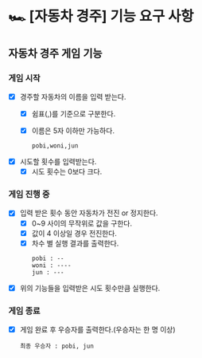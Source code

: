 # 🏎 [자동차 경주] 기능 요구 사항

## 자동차 경주 게임 기능
### 게임 시작
- [x] 경주할 자동차의 이름을 입력 받는다.
  - [x] 쉼표(,)를 기준으로 구분한다.
  - [x] 이름은 5자 이하만 가능하다.

      ```
     pobi,woni,jun
     ```

- [x] 시도할 횟수를 입력받는다.
  - [x] 시도 횟수는 0보다 크다.
### 게임 진행 중
- [x] 입력 받은 횟수 동안 자동차가 전진 or 정지한다.
  - [x] 0~9 사이의 무작위로 값을 구한다.
  - [x] 값이 4 이상일 경우 전진한다.
  - [x] 차수 별 실행 결과를 출력한다.
       ```
       pobi : -- 
       woni : ----
       jun : ---
       ```
- [x] 위의 기능들을 입력받은 시도 횟수만큼 실행한다.
### 게임 종료
- [x] 게임 완료 후 우승자를 출력한다.(우승자는 한 명 이상)
   ```
   최종 우승자 : pobi, jun
   ```
   